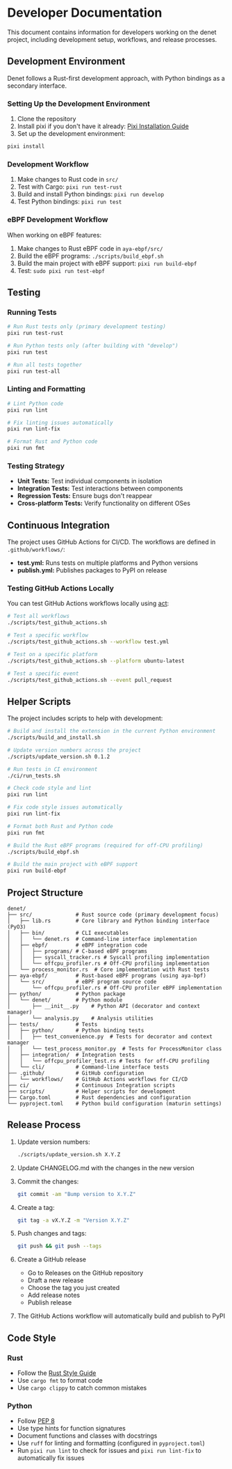 # Developer Documentation

This document contains information for developers working on the denet project, including development setup, workflows, and release processes.

## Development Environment

Denet follows a Rust-first development approach, with Python bindings as a secondary interface.

### Setting Up the Development Environment

1. Clone the repository
2. Install pixi if you don't have it already: [Pixi Installation Guide](https://prefix.dev/docs/pixi/overview)
3. Set up the development environment:

```bash
pixi install
```

### Development Workflow

1. Make changes to Rust code in `src/`
2. Test with Cargo: `pixi run test-rust`
3. Build and install Python bindings: `pixi run develop`
4. Test Python bindings: `pixi run test`

### eBPF Development Workflow

When working on eBPF features:

1. Make changes to Rust eBPF code in `aya-ebpf/src/`
2. Build the eBPF programs: `./scripts/build_ebpf.sh`
3. Build the main project with eBPF support: `pixi run build-ebpf`
4. Test: `sudo pixi run test-ebpf`

## Testing

### Running Tests

```bash
# Run Rust tests only (primary development testing)
pixi run test-rust

# Run Python tests only (after building with "develop")
pixi run test

# Run all tests together
pixi run test-all
```

### Linting and Formatting

```bash
# Lint Python code
pixi run lint

# Fix linting issues automatically
pixi run lint-fix

# Format Rust and Python code
pixi run fmt
```

### Testing Strategy

- **Unit Tests:** Test individual components in isolation
- **Integration Tests:** Test interactions between components
- **Regression Tests:** Ensure bugs don't reappear
- **Cross-platform Tests:** Verify functionality on different OSes

## Continuous Integration

The project uses GitHub Actions for CI/CD. The workflows are defined in `.github/workflows/`:

- **test.yml:** Runs tests on multiple platforms and Python versions
- **publish.yml:** Publishes packages to PyPI on release

### Testing GitHub Actions Locally

You can test GitHub Actions workflows locally using [act](https://github.com/nektos/act):

```bash
# Test all workflows
./scripts/test_github_actions.sh

# Test a specific workflow
./scripts/test_github_actions.sh --workflow test.yml

# Test on a specific platform
./scripts/test_github_actions.sh --platform ubuntu-latest

# Test a specific event
./scripts/test_github_actions.sh --event pull_request
```

## Helper Scripts

The project includes scripts to help with development:

```bash
# Build and install the extension in the current Python environment
./scripts/build_and_install.sh

# Update version numbers across the project
./scripts/update_version.sh 0.1.2

# Run tests in CI environment
./ci/run_tests.sh

# Check code style and lint
pixi run lint

# Fix code style issues automatically
pixi run lint-fix

# Format both Rust and Python code
pixi run fmt

# Build the Rust eBPF programs (required for off-CPU profiling)
./scripts/build_ebpf.sh

# Build the main project with eBPF support
pixi run build-ebpf
```

## Project Structure

```
denet/
├── src/              # Rust source code (primary development focus)
│   ├── lib.rs        # Core library and Python binding interface (PyO3)
│   ├── bin/          # CLI executables
│   │   └── denet.rs  # Command-line interface implementation
│   ├── ebpf/         # eBPF integration code
│   │   ├── programs/ # C-based eBPF programs
│   │   ├── syscall_tracker.rs # Syscall profiling implementation
│   │   └── offcpu_profiler.rs # Off-CPU profiling implementation
│   └── process_monitor.rs  # Core implementation with Rust tests
├── aya-ebpf/         # Rust-based eBPF programs (using aya-bpf)
│   └── src/          # eBPF program source code
│       └── offcpu_profiler.rs # Off-CPU profiler eBPF implementation
├── python/           # Python package
│   └── denet/        # Python module
│       ├── __init__.py    # Python API (decorator and context manager)
│       └── analysis.py    # Analysis utilities
├── tests/            # Tests
│   ├── python/       # Python binding tests
│   │   ├── test_convenience.py  # Tests for decorator and context manager
│   │   └── test_process_monitor.py  # Tests for ProcessMonitor class
│   ├── integration/  # Integration tests
│   │   └── offcpu_profiler_test.rs # Tests for off-CPU profiling
│   └── cli/          # Command-line interface tests
├── .github/          # GitHub configuration
│   └── workflows/    # GitHub Actions workflows for CI/CD
├── ci/               # Continuous Integration scripts
├── scripts/          # Helper scripts for development
├── Cargo.toml        # Rust dependencies and configuration
└── pyproject.toml    # Python build configuration (maturin settings)
```

## Release Process

1. Update version numbers:
   ```bash
   ./scripts/update_version.sh X.Y.Z
   ```

2. Update CHANGELOG.md with the changes in the new version

3. Commit the changes:
   ```bash
   git commit -am "Bump version to X.Y.Z"
   ```

4. Create a tag:
   ```bash
   git tag -a vX.Y.Z -m "Version X.Y.Z"
   ```

5. Push changes and tags:
   ```bash
   git push && git push --tags
   ```

6. Create a GitHub release
   - Go to Releases on the GitHub repository
   - Draft a new release
   - Choose the tag you just created
   - Add release notes
   - Publish release

7. The GitHub Actions workflow will automatically build and publish to PyPI

## Code Style

### Rust

- Follow the [Rust Style Guide](https://doc.rust-lang.org/1.0.0/style/README.html)
- Use `cargo fmt` to format code
- Use `cargo clippy` to catch common mistakes

### Python

- Follow [PEP 8](https://www.python.org/dev/peps/pep-0008/)
- Use type hints for function signatures
- Document functions and classes with docstrings
- Use `ruff` for linting and formatting (configured in `pyproject.toml`)
- Run `pixi run lint` to check for issues and `pixi run lint-fix` to automatically fix issues